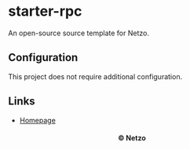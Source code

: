 # starter-rpc

An open-source source template for Netzo.

## Configuration

This project does not require additional configuration.

## Links

- [Homepage](https://app.netzo.io/templates/starter-rpc)

<div align="center">
  <h4>© Netzo</h4>
</div>
